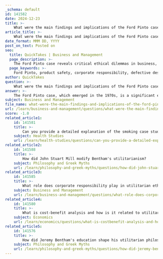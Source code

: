 ```yaml
---
_schema: default
id: 141582
date: 2024-12-23
title: >-
    What were the main findings and implications of the Ford Pinto case?
article_title: >-
    What were the main findings and implications of the Ford Pinto case?
date_format: MMM DD, YYYY
post_on_text: Posted on
seo:
  title: QuickTakes | Business and Management
  page_description: >-
    The Ford Pinto case reveals critical ethical dilemmas in business, emphasizing the importance of product safety and corporate responsibility, while illustrating the consequences of prioritizing profits over human life.
  page_keywords: >-
    Ford Pinto, product safety, corporate responsibility, defective design, cost-benefit analysis, ethical dilemmas, utilitarianism, business ethics, consumer safety, legal repercussions
author: QuickTakes
question: >-
    What were the main findings and implications of the Ford Pinto case?
answer: >-
    The Ford Pinto case, which emerged in the 1970s, is a significant example of ethical dilemmas in business, particularly concerning product safety and corporate responsibility. The main findings and implications of this case can be summarized as follows:\n\n1. **Defective Design and Safety Issues**: The Ford Pinto was designed with a fuel tank that was prone to rupture in rear-end collisions, leading to fires and fatalities. This design flaw resulted in tragic accidents, including the deaths of three young girls in one incident, which highlighted the severe consequences of prioritizing cost-cutting over safety.\n\n2. **Cost-Benefit Analysis**: Ford conducted a controversial cost-benefit analysis that calculated the financial implications of potential lawsuits against the costs of implementing safety improvements. The analysis estimated the value of a human life at around $200,000, which led to the decision to forgo necessary safety modifications. This approach was criticized for being morally indefensible, as it placed monetary value over human life.\n\n3. **Ethical Implications**: The case raised significant ethical concerns regarding utilitarianism in business practices. While utilitarianism aims to maximize overall happiness, Ford's application of this principle was seen as an abuse, prioritizing shareholder profits over consumer safety. The decision-making process reflected a callous disregard for the potential harm to individuals.\n\n4. **Legal and Corporate Repercussions**: Although Ford was acquitted of criminal charges, the company faced over $100 million in civil suits due to the accidents linked to the Pinto. This financial burden, along with public outrage, forced the automotive industry to reevaluate its approach to safety and ethics, leading to a shift towards emphasizing safety features in marketing and design.\n\n5. **Impact on Business Ethics**: The Ford Pinto case has become a critical study in business ethics, illustrating the dangers of relying solely on cost-benefit analyses without considering ethical implications. It serves as a cautionary tale about the importance of integrating ethical decision-making into corporate strategies, particularly in industries where consumer safety is paramount.\n\nIn conclusion, the Ford Pinto case not only exposed serious flaws in corporate ethics and decision-making but also catalyzed changes in industry standards and legal frameworks regarding product safety. It remains a pivotal example in discussions about utilitarianism, ethical responsibilities of corporations, and the need for a balance between profit and public safety.
subject: Business and Management
file_name: what-were-the-main-findings-and-implications-of-the-ford-pinto-case.md
url: /learn/business-and-management/questions/what-were-the-main-findings-and-implications-of-the-ford-pinto-case
score: -1.0
related_article1:
    id: 141581
    title: >-
        Can you provide a detailed explanation of the smoking case study in the Czech Republic?
    subject: Health Studies
    url: /learn/health-studies/questions/can-you-provide-a-detailed-explanation-of-the-smoking-case-study-in-the-czech-republic
related_article2:
    id: 141588
    title: >-
        How did John Stuart Mill modify Bentham's utilitarianism?
    subject: Philosophy and Greek Myths
    url: /learn/philosophy-and-greek-myths/questions/how-did-john-stuart-mill-modify-benthams-utilitarianism
related_article3:
    id: 141585
    title: >-
        What role does corporate responsibility play in utilitarian ethical concerns?
    subject: Business and Management
    url: /learn/business-and-management/questions/what-role-does-corporate-responsibility-play-in-utilitarian-ethical-concerns
related_article4:
    id: 141580
    title: >-
        What is cost-benefit analysis and how is it related to utilitarianism?
    subject: Economics
    url: /learn/economics/questions/what-is-costbenefit-analysis-and-how-is-it-related-to-utilitarianism
related_article5:
    id: 141576
    title: >-
        How did Jeremy Bentham's education shape his utilitarian philosophy?
    subject: Philosophy and Greek Myths
    url: /learn/philosophy-and-greek-myths/questions/how-did-jeremy-benthams-education-shape-his-utilitarian-philosophy
---
```


&nbsp;